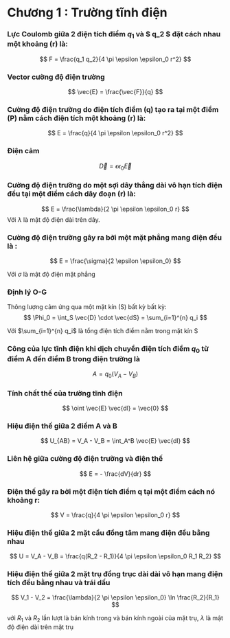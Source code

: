 # Chương 1 : Trường tĩnh điện
### Lực Coulomb giữa 2 điện tích điểm $q_1$ và $ q_2 $ đặt cách nhau một khoảng \(r\) là:

$$
F = \frac{q_1 q_2}{4 \pi \epsilon \epsilon_0 r^2}
$$

### Vector cường độ điện trường

$$
\vec{E} = \frac{\vec{F}}{q}
$$

### Cường độ điện trường do điện tích điểm \(q\) tạo ra tại một điểm \(P\) nằm cách điện tích một khoảng \(r\) là:

$$
E = \frac{q}{4 \pi \epsilon \epsilon_0 r^2}
$$

### Điện cảm
$$
\vec{D} = \epsilon \epsilon_0 \vec{E}
$$

### Cường độ điện trường do một sợi dây thẳng dài vô hạn tích điện đều tại một điểm cách dây đoạn \(r\) là:
$$
E = \frac{\lambda}{2 \pi \epsilon \epsilon_0 r}
$$
Với $\lambda$ là mật độ điện dài trên dây.

### Cường độ điện trường gây ra bởi một mặt phẳng mang điện đều là :
$$
E = \frac{\sigma}{2 \epsilon \epsilon_0}
$$

Với $\sigma$ là mật độ điện mặt phẳng

### Định lý O-G
Thông lượng cảm ứng qua một mặt kín (S) bất kỳ bất kỳ:
$$
\Phi_0 = \int_S \vec{D} \cdot \vec{dS} = \sum_{i=1}^{n} q_i
$$

Với $\sum_{i=1}^{n} q_i$ là tổng điện tích điểm nằm trong mặt kín S

### Công của lực tĩnh điện khi dịch chuyển điện tích điểm $q_0$ từ điểm A đến điểm B trong điện trường là 
$$
A = q_0 (V_A - V_B)
$$

### Tính chất thế của trường tĩnh điện 
$$
\oint \vec{E} \vec{dl} = \vec{0}
$$

### Hiệu điện thế giữa 2 điểm A và B
$$
U_{AB} = V_A - V_B = \int_A^B \vec{E} \vec{dl}
$$

### Liên hệ giữa cường độ điện trường và điện thế
$$
E = - \frac{dV}{dr}
$$

### Điện thế gây ra bởi một điện tích điểm q tại một điểm cách nó khoảng r:
$$
V = \frac{q}{4 \pi \epsilon \epsilon_0 r}
$$

### Hiệu điện thế giữa 2 mặt cầu đồng tâm mang điện đều bằng nhau
$$
U = V_A - V_B = \frac{q(R_2 - R_1)}{4 \pi \epsilon \epsilon_0 R_1 R_2}
$$

### Hiệu điện thế giữa 2 mặt trụ đồng trục dài dài vô hạn mang điện tích đều bằng nhau và trái dấu
$$
V_1 - V_2 = \frac{\lambda}{2 \pi \epsilon \epsilon_0} \ln \frac{R_2}{R_1}
$$

với $R_1$ và $R_2$ lần lượt là bán kính trong và bán kính ngoài của mặt trụ, $\lambda$ là mật độ điện dài trên mặt trụ


